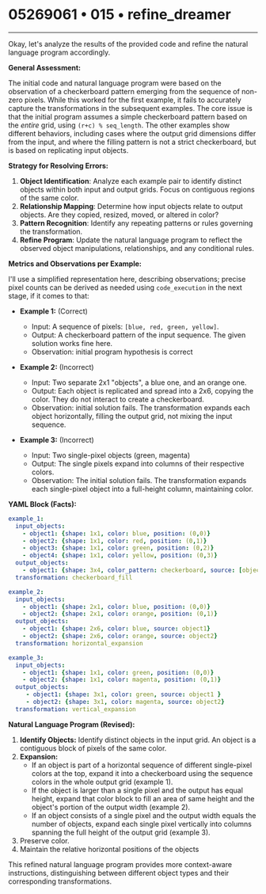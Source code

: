 # 05269061 • 015 • refine_dreamer

---
Okay, let's analyze the results of the provided code and refine the natural language program accordingly.

**General Assessment:**

The initial code and natural language program were based on the observation of a checkerboard pattern emerging from the sequence of non-zero pixels. While this worked for the first example, it fails to accurately capture the transformations in the subsequent examples. The core issue is that the initial program assumes a simple checkerboard pattern based on the *entire* grid, using `(r+c) % seq_length`. The other examples show different behaviors, including cases where the output grid dimensions differ from the input, and where the filling pattern is not a strict checkerboard, but is based on replicating input objects.

**Strategy for Resolving Errors:**

1.  **Object Identification**: Analyze each example pair to identify distinct objects within both input and output grids. Focus on contiguous regions of the same color.
2.  **Relationship Mapping**: Determine how input objects relate to output objects. Are they copied, resized, moved, or altered in color?
3.  **Pattern Recognition**: Identify any repeating patterns or rules governing the transformation.
4.  **Refine Program**: Update the natural language program to reflect the observed object manipulations, relationships, and any conditional rules.

**Metrics and Observations per Example:**

I'll use a simplified representation here, describing observations; precise pixel counts can be derived as needed using `code_execution` in the next stage, if it comes to that:

*   **Example 1:** (Correct)
    *   Input: A sequence of pixels: `[blue, red, green, yellow]`.
    *   Output: A checkerboard pattern of the input sequence. The given solution works fine here.
    *   Observation: initial program hypothesis is correct

*   **Example 2:** (Incorrect)
    *   Input: Two separate 2x1 "objects", a blue one, and an orange one.
    *   Output: Each object is replicated and spread into a 2x6, copying the color. They do not interact to create a checkerboard.
    *   Observation: initial solution fails. The transformation expands each object horizontally, filling the output grid, not mixing the input sequence.

*   **Example 3:** (Incorrect)
    *   Input: Two single-pixel objects (green, magenta)
    *   Output: The single pixels expand into columns of their respective colors.
    *   Observation: The initial solution fails. The transformation expands each single-pixel object into a full-height column, maintaining color.

**YAML Block (Facts):**

```yaml
example_1:
  input_objects:
    - object1: {shape: 1x1, color: blue, position: (0,0)}
    - object2: {shape: 1x1, color: red, position: (0,1)}
    - object3: {shape: 1x1, color: green, position: (0,2)}
    - object4: {shape: 1x1, color: yellow, position: (0,3)}
  output_objects:
    - object1: {shape: 3x4, color_pattern: checkerboard, source: [object1, object2, object3, object4] }
  transformation: checkerboard_fill

example_2:
  input_objects:
    - object1: {shape: 2x1, color: blue, position: (0,0)}
    - object2: {shape: 2x1, color: orange, position: (0,1)}
  output_objects:
    - object1: {shape: 2x6, color: blue, source: object1}
    - object2: {shape: 2x6, color: orange, source: object2}
  transformation: horizontal_expansion

example_3:
  input_objects:
    - object1: {shape: 1x1, color: green, position: (0,0)}
    - object2: {shape: 1x1, color: magenta, position: (0,1)}
  output_objects:
     - object1: {shape: 3x1, color: green, source: object1 }
     - object2: {shape: 3x1, color: magenta, source: object2}
  transformation: vertical_expansion
```

**Natural Language Program (Revised):**

1.  **Identify Objects:** Identify distinct objects in the input grid. An object is a contiguous block of pixels of the same color.
2.  **Expansion:**
    *   If an object is part of a horizontal sequence of different single-pixel colors at the top, expand it into a checkerboard using the sequence colors in the whole output grid (example 1).
    *   If the object is larger than a single pixel and the output has equal height, expand that color block to fill an area of same height and the object's portion of the output width (example 2).
    *    If an object consists of a single pixel and the output width equals the number of objects, expand each single pixel vertically into columns spanning the full height of the output grid (example 3).
3. Preserve color.
4. Maintain the relative horizontal positions of the objects

This refined natural language program provides more context-aware instructions, distinguishing between different object types and their corresponding transformations.

